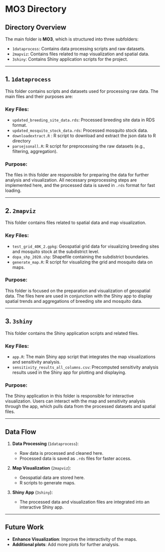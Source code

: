 # MO3 Directory


## Directory Overview

The main folder is **MO3**, which is structured into three subfolders:

- `1dataprocess`: Contains data processing scripts and raw datasets.
- `2mapviz`: Contains files related to map visualization and spatial data.
- `3shiny`: Contains Shiny application scripts for the project.

---

## 1. `1dataprocess`

This folder contains scripts and datasets used for processing raw data. The main files and their purposes are:

### Key Files:
- `updated_breeding_site_data.rds`: Processed breeding site data in RDS format.
- `updated_mosquito_stock_data.rds`: Processed mosquito stock data.
- `downloadextract.R` : R script to download and extract the json data to R directory
- `parsejsonall.R`: R script for preprocessing the raw datasets (e.g., filtering, aggregation).

### Purpose:
The files in this folder are responsible for preparing the data for further analysis and visualization. All necessary preprocessing steps are implemented here, and the processed data is saved in `.rds` format for fast loading.

---

## 2. `2mapviz`

This folder contains files related to spatial data and map visualization.

### Key Files:
- `test_grid_40K_2.gpkg`: Geospatial grid data for visualizing breeding sites and mosquito stock at the subdistrict level.
- `dopa_shp_2020.shp`: Shapefile containing the subdistrict boundaries.
- `generate_map.R`: R script for visualizing the grid and mosquito data on maps.

### Purpose:
This folder is focused on the preparation and visualization of geospatial data. The files here are used in conjunction with the Shiny app to display spatial trends and aggregations of breeding site and mosquito data.

---

## 3. `3shiny`

This folder contains the Shiny application scripts and related files.

### Key Files:
- `app.R`: The main Shiny app script that integrates the map visualizations and sensitivity analysis.
- `sensitivity_results_all_columns.csv`: Precomputed sensitivity analysis results used in the Shiny app for plotting and displaying.


### Purpose:
The Shiny application in this folder is responsible for interactive visualization. Users can interact with the map and sensitivity analysis through the app, which pulls data from the processed datasets and spatial files.

---

## Data Flow

1. **Data Processing** (`1dataprocess`):
   - Raw data is processed and cleaned here.
   - Processed data is saved as `.rds` files for faster access.

2. **Map Visualization** (`2mapviz`):
   - Geospatial data are stored here.
   - R scripts to generate maps.

3. **Shiny App** (`3shiny`):
   - The processed data and visualization files are integrated into an interactive Shiny app.

---

## Future Work
- **Enhance Visualization**: Improve the interactivity of the maps.
- **Additional plots**: Add more plots for further analysis.
